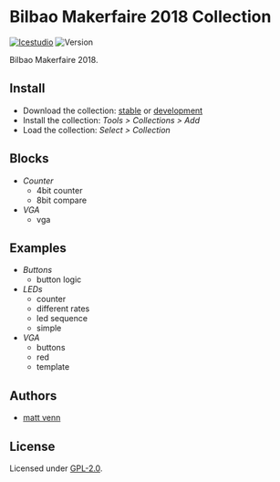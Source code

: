 # Bilbao Makerfaire 2018 Collection

[![Icestudio](https://img.shields.io/badge/collection-icestudio-blue.svg)](https://github.com/FPGAwars/icestudio)
![Version](https://img.shields.io/badge/version-v0.1.0-orange.svg)

Bilbao Makerfaire 2018.

## Install

* Download the collection: [stable](https://github.com/mattvenn/collection-bilbao-makerfaire-2018/archive/v0.1.0.zip) or [development](https://github.com/mattvenn/collection-bilbao-makerfaire-2018/archive/master.zip)
* Install the collection: *Tools > Collections > Add*
* Load the collection: *Select > Collection*

## Blocks
* *Counter*
  * 4bit counter
  * 8bit compare
* *VGA*
  * vga

## Examples
* *Buttons*
  * button logic
* *LEDs*
  * counter
  * different rates
  * led sequence
  * simple
* *VGA*
  * buttons
  * red
  * template


## Authors
* [matt venn](github.com/mattvenn)


## License

Licensed under [GPL-2.0](https://opensource.org/licenses/GPL-2.0).
